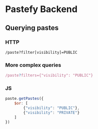 # Pastefy Backend

## Querying pastes

### HTTP
```
/paste?filter[visibility]=PUBLIC
```

### More complex queries
```js
/paste?filters={"visibility": "PUBLIC"}
```


### JS
```js
paste.getPastes({
    $or: [
        {"visibility": "PUBLIC"},
        {"visibility": "PRIVATE"}
    ]
})
```